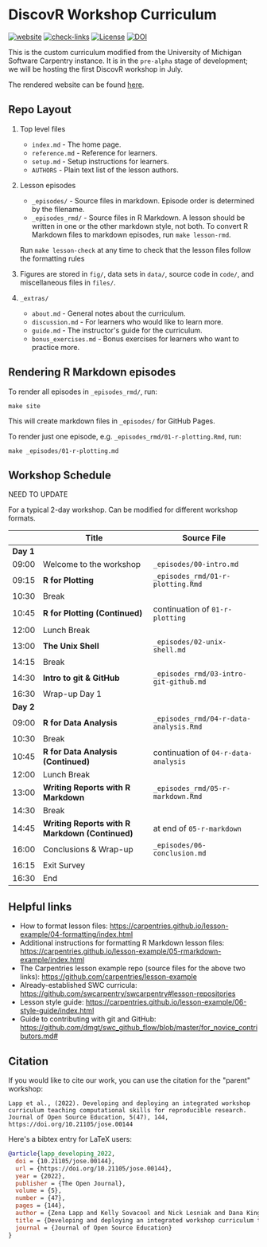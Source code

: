 # DiscovR Workshop Curriculum

[![website](https://github.com/duke-malaria-collaboratory/DiscovR/actions/workflows/website.yml/badge.svg)](https://github.com/duke-malaria-collaboratory/DiscovR/actions/workflows/website.yml)
[![check-links](https://github.com/duke-malaria-collaboratory/DiscovR/actions/workflows/check-links.yml/badge.svg)](https://github.com/duke-malaria-collaboratory/DiscovR/actions/workflows/check-links.yml)
[![License](https://img.shields.io/badge/License-MIT%2BCC--BY-blue)](LICENSE.md)
[![DOI](https://jose.theoj.org/papers/10.21105/jose.00144/status.svg)](https://doi.org/10.21105/jose.00144)

This is the custom curriculum modified from the University of Michigan Software
Carpentry instance.
It is in the `pre-alpha` stage of development; we will be hosting the first DiscovR workshop in July.

The rendered website can be found [here](https://duke-malaria-collaboratory.github.io/DiscovR).

## Repo Layout

1. Top level files

    - `index.md` - The home page.
    - `reference.md` - Reference for learners.
    - `setup.md` - Setup instructions for learners.
    - `AUTHORS` - Plain text list of the lesson authors.

1. Lesson episodes

    - `_episodes/` - Source files in markdown. Episode order is determined by the filename.
    - `_episodes_rmd/` - Source files in R Markdown. A lesson should be written in one or the other markdown style, not both. To convert R Markdown files to markdown episodes, run `make lesson-rmd`.
    
    Run `make lesson-check` at any time
    to check that the lesson files follow the formatting rules

1. Figures are stored in `fig/`, data sets in `data/`, source code in `code/`, and miscellaneous files in `files/`.

1. `_extras/`

    - `about.md` - General notes about the curriculum.
    - `discussion.md` - For learners who would like to learn more.
    - `guide.md` - The instructor's guide for the curriculum.
    - `bonus_exercises.md` - Bonus exercises for learners who want to practice more.

## Rendering R Markdown episodes

To render all episodes in `_episodes_rmd/`, run:

```
make site
```

This will create markdown files in `_episodes/` for GitHub Pages.

To render just one episode, e.g. `_episodes_rmd/01-r-plotting.Rmd`, run:

```
make _episodes/01-r-plotting.md
```

## Workshop Schedule

NEED TO UPDATE

For a typical 2-day workshop. Can be modified for different workshop formats.

|   | Title | Source File |
|---|-------|-------------|
| **Day 1** |   |
| 09:00 | Welcome to the workshop | `_episodes/00-intro.md` |
| 09:15 | **R for Plotting** | `_episodes_rmd/01-r-plotting.Rmd` |
| 10:30 | Break |  |
| 10:45 | **R for Plotting (Continued)** | continuation of `01-r-plotting` |
| 12:00 | Lunch Break |  |
| 13:00 | **The Unix Shell** | `_episodes/02-unix-shell.md` |
| 14:15 | Break |  |
| 14:30 | **Intro to git & GitHub** | `_episodes_rmd/03-intro-git-github.md` |
| 16:30 | Wrap-up Day 1 |  |
| **Day 2** |   |
| 09:00 | **R for Data Analysis** | `_episodes_rmd/04-r-data-analysis.Rmd` |
| 10:30 | Break |  |
| 10:45 | **R for Data Analysis (Continued)** | continuation of `04-r-data-analysis` |
| 12:00 | Lunch Break |  |
| 13:00 | **Writing Reports with R Markdown** | `_episodes_rmd/05-r-markdown.Rmd` |
| 14:30 | Break |  |
| 14:45 | **Writing Reports with R Markdown (Continued)** | at end of `05-r-markdown` |
| 16:00 | Conclusions & Wrap-up |  `_episodes/06-conclusion.md` |
| 16:15 | Exit Survey |   |
| 16:30 | End | |

## Helpful links

- How to format lesson files: https://carpentries.github.io/lesson-example/04-formatting/index.html
- Additional instructions for formatting R Markdown lesson files: https://carpentries.github.io/lesson-example/05-rmarkdown-example/index.html
- The Carpentries lesson example repo (source files for the above two links): https://github.com/carpentries/lesson-example
- Already-established SWC curricula: https://github.com/swcarpentry/swcarpentry#lesson-repositories
- Lesson style guide: https://carpentries.github.io/lesson-example/06-style-guide/index.html
- Guide to contributing with git and GitHub: https://github.com/dmgt/swc_github_flow/blob/master/for_novice_contributors.md#

## Citation

If you would like to cite our work, you can use the citation for the "parent" workshop:

```
Lapp et al., (2022). Developing and deploying an integrated workshop 
curriculum teaching computational skills for reproducible research. 
Journal of Open Source Education, 5(47), 144, https://doi.org/10.21105/jose.00144
```

Here's a bibtex entry for LaTeX users:

```bib
@article{lapp_developing_2022,
  doi = {10.21105/jose.00144},
  url = {https://doi.org/10.21105/jose.00144},
  year = {2022},
  publisher = {The Open Journal},
  volume = {5},
  number = {47},
  pages = {144},
  author = {Zena Lapp and Kelly Sovacool and Nick Lesniak and Dana King and Catherine Barnier and Matthew Flickinger and Jule Krüger and Courtney Armour and Maya Lapp and Jason Tallant and Rucheng Diao and Morgan Oneka and Sarah Tomkovich and Jacqueline Anderson and Sarah Lucas and Patrick Schloss},
  title = {Developing and deploying an integrated workshop curriculum teaching computational skills for reproducible research},
  journal = {Journal of Open Source Education}
}
```
